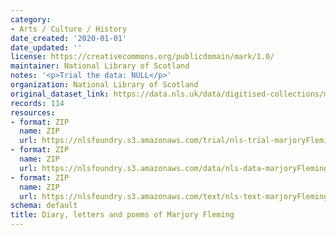 ```yaml
---
category:
- Arts / Culture / History
date_created: '2020-01-01'
date_updated: ''
license: https://creativecommons.org/publicdomain/mark/1.0/
maintainer: National Library of Scotland
notes: '<p>Trial the data: NULL</p>'
organization: National Library of Scotland
original_dataset_link: https://data.nls.uk/data/digitised-collections/marjory-fleming/
records: 114
resources:
- format: ZIP
  name: ZIP
  url: https://nlsfoundry.s3.amazonaws.com/trial/nls-trial-marjoryFleming.zip
- format: ZIP
  name: ZIP
  url: https://nlsfoundry.s3.amazonaws.com/data/nls-data-marjoryFleming.zip
- format: ZIP
  name: ZIP
  url: https://nlsfoundry.s3.amazonaws.com/text/nls-text-marjoryFleming.zip
schema: default
title: Diary, letters and poems of Marjory Fleming
---
```

